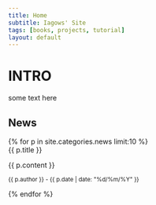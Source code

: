 ```yaml
---
title: Home
subtitle: Iagows' Site
tags: [books, projects, tutorial]
layout: default
---
```

# INTRO

some text here

## News

<div class="container">
	<div class="card-columns">
		{% for p in site.categories.news limit:10 %}
		<div class="card h-100 border-dark mb-3" style="max-width: 18rem;">
			<div class="card-header">{{ p.title }}</div>
			<div class="card-body text-dark">
				<p class="card-text">{{ p.content }}</p>
				<p class="card-text"><small class="text-muted">{{ p.author }} - {{ p.date | date: "%d/%m/%Y" }}</small></p>
			</div>
		</div>
		{% endfor %}
	</div>
</div>